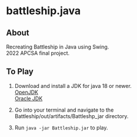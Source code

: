 battleship.java
================

About
----------
Recreating Battleship in Java using Swing.<br>
2022 APCSA final project.<br>


To Play
----------
1. Download and install a JDK for java 18 or newer.<br>
  [OpenJDK](https://jdk.java.net/18/)<br>
  [Oracle JDK](https://www.oracle.com/java/technologies/downloads/)
  
2. Go into your terminal and navigate to the Battleship/out/artifacts/Battleshp_jar directory.<br>

3. Run `java -jar Battleship.jar` to play.
